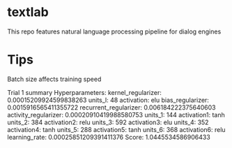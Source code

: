 # textlab
This repo features natural language processing pipeline for dialog engines

# Tips
Batch size affects training speed

Trial 1 summary
Hyperparameters:
kernel_regularizer: 0.00015209924599838263
units_l: 48
activation: elu
bias_regularizer: 0.0015916565411355722
recurrent_regularizer: 0.006184222375640603
activity_regularizer: 0.00020910419988580753
units_1: 144
activation1: tanh
units_2: 384
activation2: relu
units_3: 592
activation3: elu
units_4: 352
activation4: tanh
units_5: 288
activation5: tanh
units_6: 368
activation6: relu
learning_rate: 0.00025851209391411376
Score: 1.0445534586906433